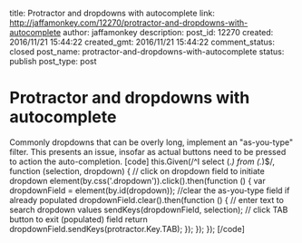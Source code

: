 title: Protractor and dropdowns with autocomplete
link: http://jaffamonkey.com/12270/protractor-and-dropdowns-with-autocomplete
author: jaffamonkey
description: 
post_id: 12270
created: 2016/11/21 15:44:22
created_gmt: 2016/11/21 15:44:22
comment_status: closed
post_name: protractor-and-dropdowns-with-autocomplete
status: publish
post_type: post

# Protractor and dropdowns with autocomplete

Commonly dropdowns that can be overly long, implement an "as-you-type" filter. This presents an issue, insofar as actual buttons need to be pressed to action the auto-completion. [code] this.Given(/^I select (.*) from (.*)$/, function (selection, dropdown) { // click on dropdown field to initiate dropdown element(by.css('.dropdown')).click().then(function () { var dropdownField = element(by.id(dropdown)); //clear the as-you-type field if already populated dropdownField.clear().then(function () { // enter text to search dropdown values sendKeys(dropdownField, selection); // click TAB button to exit (populated) field return dropdownField.sendKeys(protractor.Key.TAB); }); }); }); [/code]